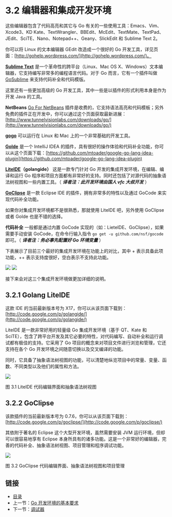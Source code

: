 # 3.2 编辑器和集成开发环境

这些编辑器包含了代码高亮和其它与 Go 有关的一些使用工具：Emacs、Vim、Xcode3、KD Kate、TextWrangler、BBEdit、McEdit、TextMate、TextPad、JEdit、SciTE、Nano、Notepad++、Geany、SlickEdit 和 Sublime Text 2。

你可以将 Linux 的文本编辑器 GEdit 改造成一个很好的 Go 开发工具，详见页面：[http://gohelp.wordpress.com/](http://gohelp.wordpress.com/)。

**[Sublime Text](http://www.sublimetext.com/dev)** 是一个革命性的跨平台（Linux、Mac OS X、Windows）文本编辑器，它支持编写非常多的编程语言代码。对于 Go 而言，它有一个插件叫做 [GoSublime](https://github.com/DisposaBoy/GoSublime) 来支持代码补全和代码模版。

这里还有一些更加高级的 Go 开发工具，其中一些是以插件的形式利用本身是作为开发 Java 的工具。

**NetBeans** [Go For NetBeans](http://www.winsoft.sk/go.htm) 插件是收费的，它支持语法高亮和代码模板；另外免费的插件正在开发中，你可以通过这个页面获取最新进展：[http://www.tunnelvisionlabs.com/downloads/go/](http://www.tunnelvisionlabs.com/downloads/go/)

**[gogo](http://www.mikeparr.info/golinux.html)** 可以运行在 Linux 和 Mac 上的一个非常基础的开发工具。

**[GoIde](http://go-ide.com/)** 是一个 IntelliJ IDEA 的插件，具有很好的操作体验和代码补全功能，你可以从这个页面下载：[https://github.com/mtoader/google-go-lang-idea-plugin](https://github.com/mtoader/google-go-lang-idea-plugin)

**[LiteIDE](http://code.google.com/p/golangide/downloads/list)（golangide）** 这是一款专门针对 Go 开发的集成开发环境，在编辑、编译和运行 Go 程序和项目方面都有非常好的支持。同时还包括了对源代码的抽象语法树视图和一些内置工具。（ ***译者注：此开发环境由国人 vfc 大叔开发*** ）

**[GoClipse](http://goclipse.googlecode.com/svn/trunk/goclipse-update-site/)** 是一款 Eclipse IDE 的插件，拥有非常多的特性以及通过 GoCode 来实现代码补全功能。

如果你对集成开发环境都不是很熟悉，那就使用 LiteIDE 吧，另外使用 GoClipse 或者 GoIde 也是不错的选择。

**代码补全** 一般都是通过内置 GoCode 实现的（如：LieteIDE、GoClipse），如果需要手动安装 GoCode，在命令行输入指令 `go get -u github.com/nsf/gocode` 即可。（ ***译者注：务必事先配置好 Go 环境变量*** ）

下表展示了目前三个最好的集成开发环境在功能上的对比，其中 + 表示具备此项功能，++ 表示支持度很好，空白表示不支持此功能。

![](images/3.2.idetable1.jpg?raw=true)
![](images/3.2.idetable2.jpg?raw=true)

接下来会对这三个集成开发环境做更加详细的说明。

## 3.2.1 Golang LiteIDE

这款 IDE 的当前最新版本号为 X17，你可以从该页面下载到：[http://code.google.com/p/golangide/](http://code.google.com/p/golangide/)

LiteIDE 是一款非常好用的轻量级 Go 集成开发环境（基于 QT、Kate 和 SciTE），包含了跨平台开发及其它必要的特性，对代码编写、自动补全和运行调试都有极佳的支持。它采用了 Go 项目的概念来对项目文件进行浏览和管理，它还支持在各个 Go 开发环境之间随意切换以及交叉编译的功能。

同时，它具备了抽象语法树视图的功能，可以清楚地纵览项目中的常量、变量、函数、不同类型以及他们的属性和方法。

![](images/3.2.liteide.jpg?raw=true)

图 3.1 LiteIDE 代码编辑界面和抽象语法树视图

## 3.2.2 GoClipse

该款插件的当前最新版本号为 0.7.6，你可以从该页面下载到：[http://code.google.com/p/goclipse/](http://code.google.com/p/goclipse/)

其依附于著名的 Eclipse 这个大型开发环境，虽然需要安装 JVM 运行环境，但却可以很容易地享有 Eclipse 本身所具有的诸多功能。这是一个非常好的编辑器，完善的代码补全、抽象语法树视图、项目管理和程序调试功能。

![](images/3.2.goclipse.jpg?raw=true)

图 3.2 GoClipse 代码编辑界面、抽象语法树视图和项目管理

## 链接

- [目录](directory.md)
- 上一节：[Go 开发环境的基本要求](03.1.md)
- 下一节：[调试器](03.3.md)